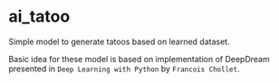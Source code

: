 # ai_tatoo
Simple model to generate tatoos based on learned dataset.

Basic idea for these model is based on implementation of DeepDream presented in `Deep Learning with Python` by `Francois Chollet`.
